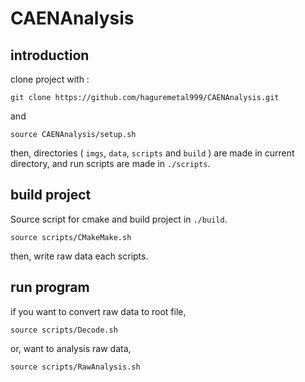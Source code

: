 # CAENAnalysis

## introduction
clone project with :
```
git clone https://github.com/haguremetal999/CAENAnalysis.git
```
and 
```
source CAENAnalysis/setup.sh
```
then, directories ( `imgs`, `data`, `scripts` and `build` ) are made in current directory, and run scripts are made in `./scripts`.

## build project
Source script for cmake and build project in `./build`.
```
source scripts/CMakeMake.sh
```
then, write raw data each scripts.

## run program
if you want to convert raw data to root file,
```
source scripts/Decode.sh
```

or, want to analysis raw data, 
```
source scripts/RawAnalysis.sh
```

